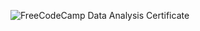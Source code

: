 ![FreeCodeCamp Data Analysis Certificate](https://github.com/vansh-py04/Data-Analyst-Portfolio/assets/128248352/b7d08ace-ad1c-423f-ba5a-764c06664f2e)
